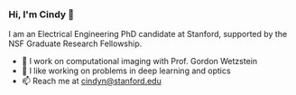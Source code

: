 ### Hi, I'm Cindy 👋 

I am an Electrical Engineering PhD candidate at Stanford, supported by the NSF Graduate Research Fellowship.
- 📸 I work on computational imaging with Prof. Gordon Wetzstein
- 🌱 I like working on problems in deep learning and optics
- 📫 Reach me at cindyn@stanford.edu
